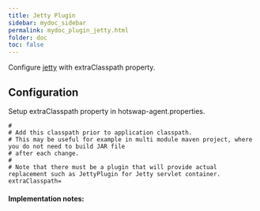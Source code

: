 ```yaml
---
title: Jetty Plugin
sidebar: mydoc_sidebar
permalink: mydoc_plugin_jetty.html
folder: doc
toc: false
---
```


Configure [jetty](http://www.eclipse.org/jetty) with extraClasspath property.

Configuration
-------------
Setup extraClasspath property in hotswap-agent.properties.

    #
    # Add this classpath prior to application classpath.
    # This may be useful for example in multi module maven project, where you do not need to build JAR file
    # after each change.
    #
    # Note that there must be a plugin that will provide actual replacement such as JettyPlugin for Jetty servlet container.
    extraClasspath=


#### Implementation notes:


